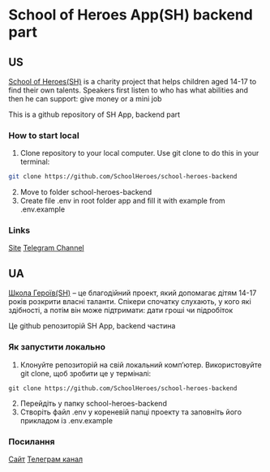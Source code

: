 # School of Heroes App(SH) backend part

## US
[School of Heroes(SH)](https://sites.google.com/view/shkolageroev/) is a charity project that helps children aged 14-17 to find their own talents. Speakers first listen to who has what abilities and then he can support: give money or a mini job

This is a github repository of SH App, backend part

### How to start local

1. Clone repository to your local computer. Use git clone to do this in your terminal:

```bash
git clone https://github.com/SchoolHeroes/school-heroes-backend
```
2. Move to folder school-heroes-backend 
3. Create file .env in root folder app and fill it with example from .env.example

### Links

[Site](https://sites.google.com/view/shkolageroev)
[Telegram Channel](https://t.me/school_of_heroes)

## UA
[Школа Героїв(SH)](https://sites.google.com/view/shkolageroev/) – це благодійний проект, який допомагає дітям 14-17 років розкрити власні таланти. Спікери спочатку слухають, у кого які здібності, а потім він може підтримати: дати гроші чи підробіток

Це github репозиторій SH App, backend частина

### Як запустити локально
1. Клонуйте репозиторій на свій локальний комп’ютер. Використовуйте git clone, щоб зробити це у терміналі:

```баш
git clone https://github.com/SchoolHeroes/school-heroes-backend
```
2. Перейдіть у папку school-heroes-backend 
3. Створіть файл .env у кореневій папці проекту та заповніть його прикладом із .env.example

### Посилання

[Сайт](https://sites.google.com/view/shkolageroev)
[Телеграм канал](https://t.me/school_of_heroes)